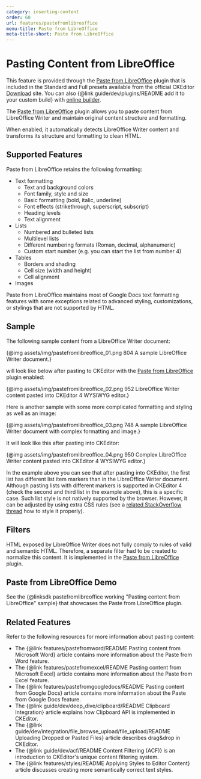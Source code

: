 ```yaml
---
category: inserting-content
order: 60
url: features/pastefromlibreoffice
menu-title: Paste from LibreOffice
meta-title-short: Paste from LibreOffice
---
```

<!--
Copyright (c) 2003-2019, CKSource - Frederico Knabben. All rights reserved.
For licensing, see LICENSE.md.
-->

# Pasting Content from LibreOffice

<info-box info="">
    This feature is provided through the <a href="https://ckeditor.com/cke4/addon/pastefromlibreoffice">Paste from LibreOffice</a> plugin that is included in the Standard and Full presets available from the official CKEditor <a href="https://ckeditor.com/ckeditor-4/download/">Download</a> site. You can also {@link guide/dev/plugins/README add it to your custom build} with <a href="https://ckeditor.com/cke4/builder">online builder</a>.
</info-box>

The [Paste from LibreOffice](https://ckeditor.com/cke4/addon/pastefromlibreoffice) plugin allows you to paste content from LibreOffice Writer and maintain original content structure and formatting.

When enabled, it automatically detects LibreOffice Writer content and transforms its structure and formatting to clean HTML.

## Supported Features

Paste from LibreOffice retains the following formatting:

* Text formatting
    * Text and background colors
    * Font family, style and size
    * Basic formatting (bold, italic, underline)
    * Font effects (strikethrough, superscript, subscript)
    * Heading levels
    * Text alignment
* Lists
    * Numbered and bulleted lists
    * Multilevel lists
    * Different numbering formats (Roman, decimal, alphanumeric)
    * Custom start number (e.g. you can start the list from number 4)
* Tables
    * Borders and shading
    * Cell size (width and height)
    * Cell alignment
* Images

Paste from LibreOffice maintains most of Google Docs text formatting features with some exceptions related to advanced styling, customizations, or stylings that are not supported by HTML.

## Sample

The following sample content from a LibreOffice Writer document:

{@img assets/img/pastefromlibreoffice_01.png 804 A sample LibreOffice Writer document.}

will look like below after pasting to CKEditor with the [Paste from LibreOffice](https://ckeditor.com/cke4/addon/pastefromlibreoffice) plugin enabled:

{@img assets/img/pastefromlibreoffice_02.png 952 LibreOffice Writer content pasted into CKEditor 4 WYSIWYG editor.}

Here is another sample with some more complicated formatting and styling as well as an image:

{@img assets/img/pastefromlibreoffice_03.png 748 A sample LibreOffice Writer document with complex formatting and image.}

It will look like this after pasting into CKEditor:

{@img assets/img/pastefromlibreoffice_04.png 950 Complex LibreOffice Writer content pasted into CKEditor 4 WYSIWYG editor.}

In the example above you can see that after pasting into CKEditor, the first list has different list item markers than in the LibreOffice Writer document. Although pasting lists with different markers is supported in CKEditor 4 (check the second and third list in the example above), this is a specific case. Such list style is not natively supported by the browser. However, it can be adjusted by using extra CSS rules (see a [related StackOverflow thread](http://stackoverflow.com/questions/4098195/can-ordered-list-produce-result-that-looks-like-1-1-1-2-1-3-instead-of-just-1) how to style it properly).

## Filters

HTML exposed by LibreOffice Writer does not fully comply to rules of valid and semantic HTML. Therefore, a separate filter had to be created to normalize this content. It is implemented in the [Paste from LibreOffice](https://ckeditor.com/cke4/addon/pastefromlibreoffice) plugin.

## Paste from LibreOffice Demo

See the {@linksdk pastefromlibreoffice working "Pasting content from LibreOffice" sample} that showcases the Paste from LibreOffice plugin.

## Related Features

Refer to the following resources for more information about pasting content:

* The {@link features/pastefromword/README Pasting content from Microsoft Word} article contains more information about the Paste from Word feature.
* The {@link features/pastefromexcel/README Pasting content from Microsoft Excel} article contains more information about the Paste from Excel feature.
* The {@link features/pastefromgoogledocs/README Pasting content from Google Docs} article contains more information about the Paste from Google Docs feature.
* The {@link guide/dev/deep_dive/clipboard/README Clipboard Integration} article explains how Clipboard API is implemented in CKEditor.
* The {@link guide/dev/integration/file_browse_upload/file_upload/README Uploading Dropped or Pasted Files} article describes drag&drop in CKEditor.
* The {@link guide/dev/acf/README Content Filtering (ACF)} is an introduction to CKEditor's unique content filtering system.
* The {@link features/styles/README Applying Styles to Editor Content} article discusses creating more semantically correct text styles.
